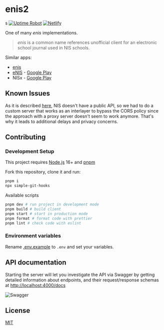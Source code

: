 # enis2
s
[![Uptime Robot](https://img.shields.io/uptimerobot/status/m788722189-0972bdac9b2e03392769f154?label=server)](https://stats.uptimerobot.com/kXD0runRnw/788722189)
[![Netlify](https://img.shields.io/netlify/23dfe53d-5fee-4df5-820d-45d6109b713a)](https://app.netlify.com/sites/enis2/deploys)

One of many _enis_ implementations.

> _enis_ is a common name references unofficial client for an electronic school journal used in NIS schools.

Similar apps:

- [enis](https://github.com/superhooman/enis)
- [eNIS](https://github.com/kekland/enis-app.v3) - [Google Play](https://play.google.com/store/apps/details?id=com.kekland.enis)
- NISx - [Google Play](https://play.google.com/store/apps/details?id=com.release.nisx)

## Known Issues

As it is described [here](https://github.com/superhooman/enis-proxy), NIS doesn't have a public API, so we had to do a custom server that works as an interlayer to bypass the CORS policy since the approach with a proxy server doesn't seem to work anymore. That's why it leads to additional delays and privacy concerns.

## Contributing

### Development Setup

This project requires [Node.js](https://nodejs.org/en/download/current/) 16+ and [pnpm](https://pnpm.io/)

Fork this repository, clone it and run:

```bash
pnpm i
npx simple-git-hooks
```

Available scripts

```bash
pnpm dev # run project in development mode
pnpm build # build client
pnpm start # start in production mode
pnpm format # format code with prettier
pnpm lint # check code with eslint
```

### Environment variables

Rename [.env.example](/.env.example) to `.env` and set your variables.

## API documentation

Starting the server will let you investigate the API via Swagger by getting detailed information about endpoints, and their request/response schemas at [http://localhost:4000/docs](http://localhost:4000/docs)

![Swagger](https://i.imgur.com/pPxuhW9.png)

## License

[MIT](/LICENSE)

